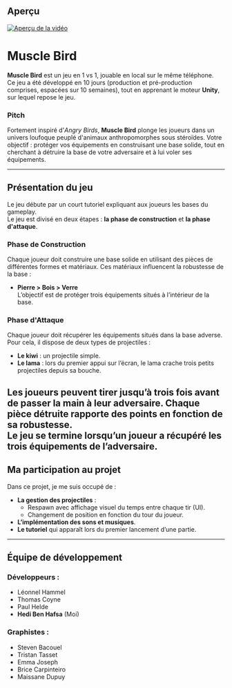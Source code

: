 ## Aperçu  
[![Aperçu de la vidéo](https://img.youtube.com/vi/kzlcro_evKw/maxresdefault.jpg)](https://www.youtube.com/watch?v=kzlcro_evKw)


# Muscle Bird

**Muscle Bird** est un jeu en 1 vs 1, jouable en local sur le même téléphone.  
Ce jeu a été développé en 10 jours (production et pré-production comprises, espacées sur 10 semaines), tout en apprenant le moteur **Unity**, sur lequel repose le jeu.

### Pitch

Fortement inspiré d'*Angry Birds*, **Muscle Bird** plonge les joueurs dans un univers loufoque peuplé d'animaux anthropomorphes sous stéroïdes. Votre objectif : protéger vos équipements en construisant une base solide, tout en cherchant à détruire la base de votre adversaire et à lui voler ses équipements.

---

## Présentation du jeu

Le jeu débute par un court tutoriel expliquant aux joueurs les bases du gameplay.  
Le jeu est divisé en deux étapes : **la phase de construction** et **la phase d'attaque**.

### Phase de Construction
Chaque joueur doit construire une base solide en utilisant des pièces de différentes formes et matériaux. Ces matériaux influencent la robustesse de la base :  
- **Pierre > Bois > Verre**  
L’objectif est de protéger trois équipements situés à l’intérieur de la base.

### Phase d'Attaque
Chaque joueur doit récupérer les équipements situés dans la base adverse. Pour cela, il dispose de deux types de projectiles :  
- **Le kiwi** : un projectile simple.  
- **Le lama** : lors du premier appui sur l’écran, le lama crache trois petits projectiles depuis sa bouche.

Les joueurs peuvent tirer jusqu’à trois fois avant de passer la main à leur adversaire. Chaque pièce détruite rapporte des points en fonction de sa robustesse.  
Le jeu se termine lorsqu’un joueur a récupéré les trois équipements de l’adversaire.
---

## Ma participation au projet

Dans ce projet, je me suis occupé de :  

- **La gestion des projectiles** :  
  - Respawn avec affichage visuel du temps entre chaque tir (UI).  
  - Changement de position en fonction du tour du joueur.  
- **L’implémentation des sons et musiques**.  
- **Le tutoriel** qui apparaît lors du premier lancement d’une partie.  

---

## Équipe de développement

### Développeurs :
- Léonnel Hammel  
- Thomas Coyne  
- Paul Helde  
- **Hedi Ben Hafsa** (Moi)  

### Graphistes :
- Steven Bacouel  
- Tristan Tasset  
- Emma Joseph  
- Brice Carpinteiro  
- Maissane Dupuy  
